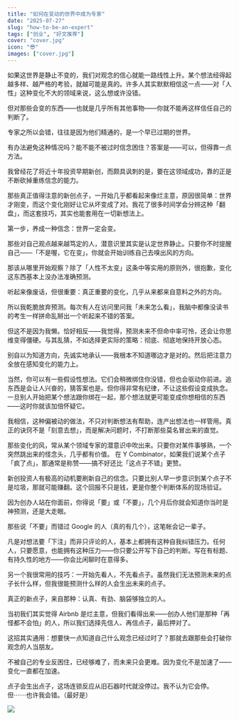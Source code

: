 ```yaml
---
title: "如何在变动的世界中成为专家"
date: "2025-07-27"
slug: "how-to-be-an-expert"
tags: ["创业", "好文推荐"]
cover: "cover.jpg"
icon: "😎"
images: ["cover.jpg"]
---
```

如果这世界是静止不变的，我们对观念的信心就能一路线性上升。某个想法经得起越多样、越严格的考验，就越可能是真的。许多人其实默默相信这一点——对「人性」这种变化不大的领域来说，这么想或许没错。



但对那些会变的东西——也就是几乎所有其他事物——你就不能再这样信任自己的判断了。



专家之所以会错，往往是因为他们精通的，是一个早已过期的世界。



有办法避免这种情况吗？能不能不被过时信念困住？答案是——可以，但得靠一点方法。



我曾经花了将近十年投资早期新创，而颇具讽刺的是，要在这领域成功，靠的正是不断砍掉重练信念的能力。



那些真正值得注意的新创点子，一开始几乎都看起来像烂主意，原因很简单：世界才刚变，而这个变化刚好让它从坏变成了对。我花了很多时间学会分辨这种「翻盘」，而这套技巧，其实也能套用在一切新想法上。



第一步，养成一种信念：世界一定会变。



那些对自己观点越来越笃定的人，潜意识里其实是认定世界静止。只要你不时提醒自己——「不是喔，它在变」，你就会开始训练自己去嗅出风的方向。



那该从哪里开始观察？除了「人性不太变」这条中等实用的原则外，很抱歉，变化这东西基本上没办法准确预测。



听起来像废话，但很重要：真正重要的变化，几乎从来都来自意料之外的方向。



所以我乾脆放弃预测。每次有人在访问里问我「未来怎么看」，我脑中都像没读书的考生一样拼命乱掰出一个听起来不错的答案。



但这不是因为我懒。恰好相反——我觉得，预测未来不但命中率可怜，还会让你思维变得僵硬。与其乱猜，不如选择更实际的策略：彻底、彻底地保持开放心态。



别自以为知道方向，先诚实地承认——我根本不知道哪边才是对的。然后把注意力全放在感知变化的能力上。



当然，你可以有一些假设性想法。它们会稍微绑住你没错，但也会驱动你前进。追东西是会让人兴奋的，猜答案也是。但你得非常有纪律，不让这些假设变成执念。
一旦别人开始把某个想法跟你绑在一起，那个想法就更可能变成你想相信的东西——这时你就该加倍怀疑它。



我相信，这种偏被动的做法，不只对判断想法有帮助，连产出想法也一样管用。真正的诀窍不是「刻意去想」，而是解决问题时，不打断那些莫名冒出来的直觉。



那些变化的风，常从某个领域专家的潜意识中吹出来。只要你对某件事够熟，一个突然跳出来的怪念头，几乎都有价值。
在 Y Combinator，如果我们说某个点子「疯了点」，那通常是称赞——搞不好还比「这点子不错」更赞。



新创投资人有极高的动机要刷新自己的信念。只要比别人早一步意识到某个点子不是垃圾，那就可能赚翻。这个回报不只是钱，更是你整个判断体系的现场验证。



因为创办人站在你面前，你得说「要」或「不要」，几个月后你就会知道你当时是神预测，还是大走眼。



那些说「不要」而错过 Google 的人（真的有几个），这笔帐会记一辈子。



凡是对想法要「下注」而非只评论的人，基本上都拥有这种自我纠错压力。任何人，只要愿意，也能拥有这种压力——你只要公开写下自己的判断。写在有标题、有持久性的地方——你会比闲聊时在意得多。



另一个我很常用的技巧：一开始先看人，不先看点子。虽然我们无法预测未来的点子长什么样，但我很能预测什么样的人会生出未来的点子。



真正的新点子，来自那种：认真、有劲、脑袋够独立的人。



当初我们其实觉得 Airbnb 是烂主意，但我们看得出来——创办人他们是那种「再怪都不会怕」的人，所以我们选择先信人、再信点子，最后押对了。



这招其实通用：想要快一点知道自己什么观念已经过时了？那就去跟那些会打破你观念的人当朋友。



不被自己的专业反困住，已经够难了，而未来只会更难。因为变化不是加速了——变化一直都在加速。



点子会生出点子，这场连锁反应从旧石器时代就没停过。我不认为它会停。
但⋯⋯也许我会错。（最好是）




![](https://prod-files-secure.s3.us-west-2.amazonaws.com/112d0858-5090-4d34-a606-b75eb8d65fd2/46476355-9cf3-4e99-9b7a-3531bc426380/1000202064.png?X-Amz-Algorithm=AWS4-HMAC-SHA256&X-Amz-Content-Sha256=UNSIGNED-PAYLOAD&X-Amz-Credential=ASIAZI2LB466SBJU46PT%2F20251015%2Fus-west-2%2Fs3%2Faws4_request&X-Amz-Date=20251015T221109Z&X-Amz-Expires=3600&X-Amz-Security-Token=IQoJb3JpZ2luX2VjENb%2F%2F%2F%2F%2F%2F%2F%2F%2F%2FwEaCXVzLXdlc3QtMiJIMEYCIQDRCkkdnmp2dSZXy6je%2BKvZ%2Fff8Y73WHF%2BUpFZDb4tM0gIhAOavS4PJypcFt65G3jwAMm7kz2O0q5LsTYbkwECeoc7GKv8DCH8QABoMNjM3NDIzMTgzODA1IgzYNuHb0a9uzy%2BwZ%2Bgq3ANKwNU5asihCjaP6KQ1SXrtZvbmf8TZ5utTbcgK4lKLcFqBxeHnrvyvnHDiGJcFontLQund5aTPiOTXcqfLmjTA2XbrCzbb8kECe97e8%2F4Z5nxr2jn%2FoPIs3C93aRWu0WqWx4a%2FusofAD4Zpa9LRoT6LlLxsCron5eS0BHGASeywwhU%2B%2BhxVn1QcR8G8vj%2F62VakYPuMgR%2FTVLMCKaPuzyTNj0%2Fh5EOeHmX7cetw2u5CR6ERRhDmWh%2B5f8cr4zqtuAkVeYy7MQ%2BMjtYFEeta%2BD%2B8bh0%2BSM%2BbLRurNRHJLMnbwc8vCBaf95onAtbPQxfcugL5OEFjaLPQkeRtj0Ha%2BXlH41hjFe29W9uazCoPrEAGiIydc6uMnpf6T4bEVcvzaSGbIYYtglj%2FjLo0tBcPQ2uoLBLonOJlR7kHkaknhpbVAl1qxpOZezIP5bhyzxl309x4uFP8pCiPF%2Fe3ZijS%2BJkgHe%2Fa6dl2mVu95Myj9L%2FV1Rd%2F%2BoUl55wi%2BSMM8yHmFjRTDvY2Csyr7c4f%2FXY2s0oA3rOVmPNybZ%2FiH9%2BJGwTIOcHaAy8KDrtug%2BXHUXgWmrR7DKVELBlTxsgvGhZhPVgk3yt%2Fw2K1emC7z4iYU7Ud7j6NeHj3GFWyhseNTCGtMDHBjqkAZr74rkTkFvJ809f10pGa9Lb0KDyYmt0shSc0Vw6Kna6KBmG9fZ0A22GIlyYASq0EV3Pmhz%2FBVRajvRS4n5uwfKrYbArL3wA0N26FnSx1BHewvZV0yCcFr1t4MaK7JUDHulpwJO4ApXQsSmDDn8EybCV9zoVZypIToMtzh4InG%2FuzONi3rc5TIS7eo6Fy%2FRZV0Ma0akxgTPPwtuz%2F8OoWy3jqEm4&X-Amz-Signature=70ac0e65bcfa509fa28a32a9e820a81a91adefe2460b34dbde858fadd1ca4221&X-Amz-SignedHeaders=host&x-amz-checksum-mode=ENABLED&x-id=GetObject)

